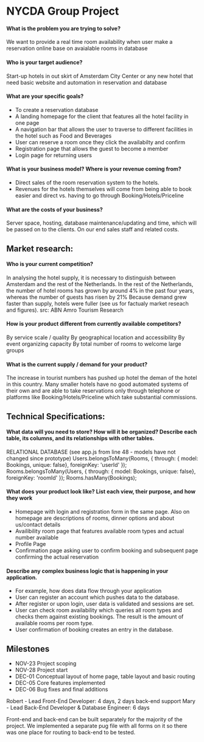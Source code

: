 # NYCDA Group Project

#### What is the problem you are trying to solve?
We want to provide a real time room availability when user make a reservation online base on avaialable rooms in database 

#### Who is your target audience?
Start-up hotels in out skirt of Amsterdam City Center or any new hotel that need basic website and automation in reservation and database

#### What are your specific goals?
- To create a reservation database 
- A landing homepage for the client that features all the hotel facility in one page
- A navigation bar that allows the user to traverse to different facilities in the hotel such as Food and Beverages
- User can reserve a room once they click the availabilty and confirm
- Registration page that allows the guest to become a member
- Login page for returning users 



#### What is your business model? Where is your revenue coming from?
- Direct sales of the room reservation system to the hotels.
- Revenues for the hotels themselves will come from being able to book easier and direct vs. having to go through Booking/Hotels/Priceline

#### What are the costs of your business?
Server space, hosting, database maintenance/updating and time, which will be passed on to the clients.
On our end sales staff and related costs.

## Market research:
#### Who is your current competition?
In analysing the hotel supply, it is necessary to distinguish between Amsterdam and the rest of the Netherlands. In the rest of the Netherlands, the number of hotel rooms has grown by around 4% in the past four years, whereas the number of guests has risen by 21% Because demand grew faster than supply, hotels were fuller (see us for factualy market reseach and figures). src: ABN Amro Tourism Research

#### How is your product different from currently available competitors?
By service scale / quality
By geographical location and accessibility
By event organizing capacity
By total number of rooms to welcome large groups

#### What is the current supply / demand for your product?
The increase in tourist numbers has pushed up hotel the deman of the hotel in this country. Many smaller hotels have no good automated systems of their own and are able to take reservations only through telephone or platforms like Booking/Hotels/Priceline which take substantial commissions.
	
 
## Technical Specifications:
#### What data will you need to store? How will it be organized? Describe each table, its columns, and its relationships with other tables.
RELATIONAL DATABASE (see app.js from line 48 - models have not changed since prototype)
Users.belongsToMany(Rooms, { through: { model: Bookings, unique: false}, foreignKey: 'userId' });
Rooms.belongsToMany(Users, { through: { model: Bookings, unique: false}, foreignKey: 'roomId' });
Rooms.hasMany(Bookings);

#### What does your product look like? List each view, their purpose, and how they work
 - Homepage with login and registration form in the same page. Also on homepage are descriptions of rooms, dinner options and about us/contact details
 - Availibility room page that features available room types and actual number available
 - Profile Page
 - Confirmation page asking user to confirm booking and subsequent page confirming the actual reservation

#### Describe any complex business logic that is happening in your application. 
- For example, how does data flow through your application
 - User can register an account which pushes data to the database.
 - After register or upon login, user data is validated and sessions are set.
 - User can check room availability which queries all room types and checks them against existing bookings. The result is the amount of available rooms per room type.
 - User confirmation of booking creates an entry in the database.

## Milestones
 - NOV-23 Project scoping
 - NOV-28 Project start
 - DEC-01 Conceptual layout of home page, table layout and basic routing
 - DEC-05 Core features implemented
 - DEC-06 Bug fixes and final additions

Robert - Lead Front-End Developer: 4 days, 2 days back-end support
Mary - Lead Back-End Developer & Database Engineer: 6 days

Front-end and  back-end can be built separately for the majority of the project. We implemented a separate pug file with all forms on it so there was one place for routing to back-end to be tested.
